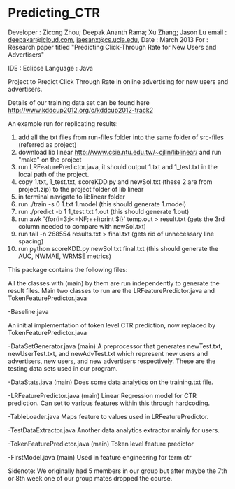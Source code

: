 Predicting_CTR
=============

Developer	: Zicong Zhou; Deepak Ananth Rama; Xu Zhang; Jason Lu
email		: deepakar@icloud.com, jaesanx@cs.ucla.edu, 
Date		: March 2013
For		: Research paper titled "Predicting Click-Through Rate for New Users and Advertisers"

IDE		: Eclipse
Language	: Java

Project to Predict Click Through Rate in online advertising for new users and advertisers.

Details of our training data set can be found here http://www.kddcup2012.org/c/kddcup2012-track2

An example run for replicating results:

1) add all the txt files from run-files folder into the same folder of src-files (referred as project)
2) download lib linear http://www.csie.ntu.edu.tw/~cjlin/liblinear/ and run "make" on the project
3) run LRFeaturePredictor.java, it should output 1.txt and 1_test.txt in the local path of the project.
4) copy 1.txt, 1_test.txt, scoreKDD.py and newSol.txt (these 2 are from project.zip) to the project folder of lib linear
5) in terminal navigate to liblinear folder
6) run ./train -s 0 1.txt 1.model (this should generate 1.model)
7) run ./predict -b 1 1_test.txt 1.out (this should generate 1.out)
8) run awk '{for(i=3;i<=NF;++i)print $i}' temp.out > result.txt (gets the 3rd column needed to compare with newSol.txt)
9) run tail -n 268554 results.txt > final.txt (gets rid of unnecessary line spacing)
10) run python scoreKDD.py newSol.txt final.txt (this should generate the AUC, NWMAE, WRMSE metrics)

This package contains the following files:

All the classes with (main) by them are run independently to generate the result files. Main two classes to run are the LRFeaturePredictor.java and TokenFeaturePredictor.java

-Baseline.java

An initial implementation of token level CTR prediction, now replaced by TokenFeaturePredictor.java

-DataSetGenerator.java (main)
A preprocessor that generates newTest.txt, newUserTest.txt, and newAdvTest.txt which represent new users and advertisers, new users, and new advertisers respectively. These are the testing data sets used in our program.

-DataStats.java (main)
Does some data analytics on the training.txt file.

-LRFeaturePredictor.java (main)
Linear Regression model for CTR prediction. Can set to various features within this through hardcoding.

-TableLoader.java
Maps feature to values used in LRFeaturePredictor.

-TestDataExtractor.java
Another data analytics extractor mainly for users.

-TokenFeaturePredictor.java (main)
Token level feature predictor

-FirstModel.java (main)
Used in feature engineering for term ctr

Sidenote: We originally had 5 members in our group but after maybe the 7th or 8th week one of our group mates dropped the course.
